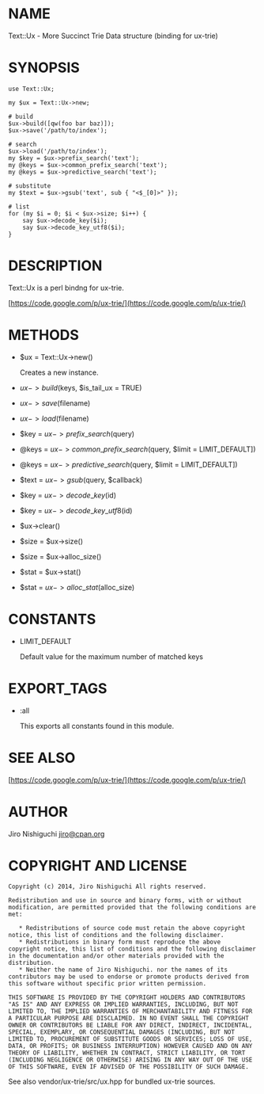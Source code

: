 # NAME

Text::Ux - More Succinct Trie Data structure (binding for ux-trie)

# SYNOPSIS

    use Text::Ux;

    my $ux = Text::Ux->new;

    # build
    $ux->build([qw(foo bar baz)]);
    $ux->save('/path/to/index');

    # search
    $ux->load('/path/to/index');
    my $key = $ux->prefix_search('text');
    my @keys = $ux->common_prefix_search('text');
    my @keys = $ux->predictive_search('text');

    # substitute
    my $text = $ux->gsub('text', sub { "<$_[0]>" });

    # list
    for (my $i = 0; $i < $ux->size; $i++) {
        say $ux->decode_key($i);
        say $ux->decode_key_utf8($i);
    }

# DESCRIPTION

Text::Ux is a perl bindng for ux-trie.

[https://code.google.com/p/ux-trie/](https://code.google.com/p/ux-trie/)

# METHODS

- $ux = Text::Ux->new()

    Creates a new instance.

- $ux->build($keys, $is\_tail\_ux = TRUE)
- $ux->save($filename)
- $ux->load($filename)
- $key = $ux->prefix\_search($query)
- @keys = $ux->common\_prefix\_search($query, $limit = LIMIT\_DEFAULT\])
- @keys = $ux->predictive\_search($query, $limit = LIMIT\_DEFAULT\])
- $text = $ux->gsub($query, $callback)
- $key = $ux->decode\_key($id)
- $key = $ux->decode\_key\_utf8($id)
- $ux->clear()
- $size = $ux->size()
- $size = $ux->alloc\_size()
- $stat = $ux->stat()
- $stat = $ux->alloc\_stat($alloc\_size)

# CONSTANTS

- LIMIT\_DEFAULT

    Default value for the maximum number of matched keys

# EXPORT\_TAGS

- :all

    This exports all constants found in this module.

# SEE ALSO

[https://code.google.com/p/ux-trie/](https://code.google.com/p/ux-trie/)

# AUTHOR

Jiro Nishiguchi <jiro@cpan.org>

# COPYRIGHT AND LICENSE

    Copyright (c) 2014, Jiro Nishiguchi All rights reserved.

    Redistribution and use in source and binary forms, with or without
    modification, are permitted provided that the following conditions are
    met:
    
       * Redistributions of source code must retain the above copyright
    notice, this list of conditions and the following disclaimer.
       * Redistributions in binary form must reproduce the above
    copyright notice, this list of conditions and the following disclaimer
    in the documentation and/or other materials provided with the
    distribution.
       * Neither the name of Jiro Nishiguchi. nor the names of its
    contributors may be used to endorse or promote products derived from
    this software without specific prior written permission.
    
    THIS SOFTWARE IS PROVIDED BY THE COPYRIGHT HOLDERS AND CONTRIBUTORS
    "AS IS" AND ANY EXPRESS OR IMPLIED WARRANTIES, INCLUDING, BUT NOT
    LIMITED TO, THE IMPLIED WARRANTIES OF MERCHANTABILITY AND FITNESS FOR
    A PARTICULAR PURPOSE ARE DISCLAIMED. IN NO EVENT SHALL THE COPYRIGHT
    OWNER OR CONTRIBUTORS BE LIABLE FOR ANY DIRECT, INDIRECT, INCIDENTAL,
    SPECIAL, EXEMPLARY, OR CONSEQUENTIAL DAMAGES (INCLUDING, BUT NOT
    LIMITED TO, PROCUREMENT OF SUBSTITUTE GOODS OR SERVICES; LOSS OF USE,
    DATA, OR PROFITS; OR BUSINESS INTERRUPTION) HOWEVER CAUSED AND ON ANY
    THEORY OF LIABILITY, WHETHER IN CONTRACT, STRICT LIABILITY, OR TORT
    (INCLUDING NEGLIGENCE OR OTHERWISE) ARISING IN ANY WAY OUT OF THE USE
    OF THIS SOFTWARE, EVEN IF ADVISED OF THE POSSIBILITY OF SUCH DAMAGE.

See also vendor/ux-trie/src/ux.hpp for bundled ux-trie sources.
